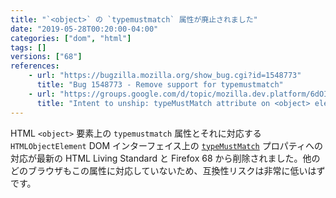```yaml
---
title: "`<object>` の `typemustmatch` 属性が廃止されました"
date: "2019-05-28T00:20:00-04:00"
categories: ["dom", "html"]
tags: []
versions: ["68"]
references:
    - url: "https://bugzilla.mozilla.org/show_bug.cgi?id=1548773"
      title: "Bug 1548773 - Remove support for typemustmatch"
    - url: "https://groups.google.com/d/topic/mozilla.dev.platform/6dOIeUcHY6g/discussion"
      title: "Intent to unship: typeMustMatch attribute on <object> elements"
---
```

HTML `<object>` 要素上の `typemustmatch` 属性とそれに対応する `HTMLObjectElement` DOM インターフェイス上の [`typeMustMatch`](https://developer.mozilla.org/docs/Web/API/HTMLObjectElement/typeMustMatch) プロパティへの対応が最新の HTML Living Standard と Firefox 68 から削除されました。他のどのブラウザもこの属性に対応していないため、互換性リスクは非常に低いはずです。
